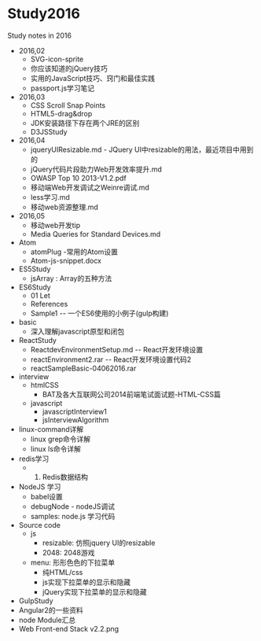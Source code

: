 # Study2016

Study notes in 2016

- 2016,02
	- SVG-icon-sprite
	- 你应该知道的jQuery技巧
	- 实用的JavaScript技巧、窍门和最佳实践
	- passport.js学习笔记
- 2016,03
 	- CSS Scroll Snap Points
 	- HTML5-drag&drop
 	- JDK安装路径下存在两个JRE的区别
 	- D3JSStudy
- 2016,04
 	- jqueryUIResizable.md  - JQuery UI中resizable的用法，最近项目中用到的
 	- jQuery代码片段助力Web开发效率提升.md
 	- OWASP Top 10 2013-V1.2.pdf
 	- 移动端Web开发调试之Weinre调试.md
 	- less学习.md
 	- 移动web资源整理.md
- 2016,05
 	- 移动web开发tip
 	- Media Queries for Standard Devices.md
- Atom
 	- atomPlug -常用的Atom设置
 	- Atom-js-snippet.docx
- ES5Study
 	- jsArray : Array的五种方法 
- ES6Study
 	- 01 Let
 	- References
 	- Sample1 -- 一个ES6使用的小例子(gulp构建)
- basic
	- 深入理解javascript原型和闭包 
- ReactStudy
	- ReactdevEnvironmentSetup.md -- React开发环境设置
	- reactEnvironment2.rar  -- React开发环境设置代码2
	- reactSampleBasic-04062016.rar
- interview
	- htmlCSS
		- BAT及各大互联网公司2014前端笔试面试题-HTML-CSS篇
	- javascript
		- javascriptInterview1
		- jsInterviewAlgorithm
- linux-command详解
	- linux grep命令详解
	- linux ls命令详解
- redis学习
	- 1. Redis数据结构
- NodeJS 学习
	- babel设置
	- debugNode - nodeJS调试
	- samples: node.js 学习代码
- Source code
	- js
		- resizable: 仿照jquery UI的resizable
		- 2048:  2048游戏
	- menu: 形形色色的下拉菜单
		- 纯HTML/css
		- js实现下拉菜单的显示和隐藏
		- jQuery实现下拉菜单的显示和隐藏
- GulpStudy
- Angular2的一些资料
- node Module汇总
- Web Front-end Stack v2.2.png
